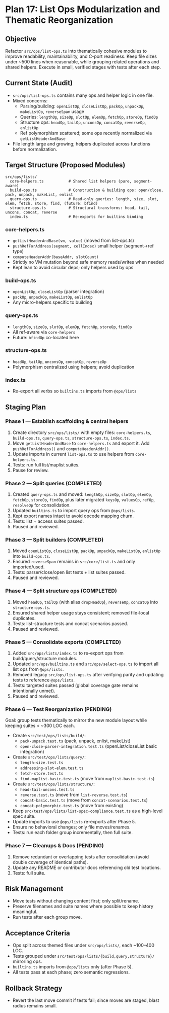 # Plan 17: List Ops Modularization and Thematic Reorganization

## Objective
Refactor `src/ops/list-ops.ts` into thematically cohesive modules to improve readability, maintainability, and C-port readiness. Keep file sizes under ~500 lines when reasonable, while grouping related operations and shared helpers. Execute in small, verified stages with tests after each step.

## Current State (Audit)
- `src/ops/list-ops.ts` contains many ops and helper logic in one file.
- Mixed concerns:
  - Parsing/building: `openListOp`, `closeListOp`, `packOp`, `unpackOp`, `makeListOp`, `reverseSpan` usage
  - Queries: `lengthOp`, `sizeOp`, `slotOp`, `elemOp`, `fetchOp`, `storeOp`, `findOp`
  - Structure ops: `headOp`, `tailOp`, `unconsOp`, `concatOp`, `reverseOp`, `enlistOp`
  - Ref polymorphism scattered; some ops recently normalized via `getListHeaderAndBase`
- File length large and growing; helpers duplicated across functions before normalization.

## Target Structure (Proposed Modules)

```
src/ops/lists/
  core-helpers.ts           # Shared list helpers (pure, segment-aware)
  build-ops.ts              # Construction & building ops: open/close, pack, unpack, makeList, enlist
  query-ops.ts              # Read-only queries: length, size, slot, elem, fetch, store, find, (future: bfind)
  structure-ops.ts          # Structural transforms: head, tail, uncons, concat, reverse
  index.ts                  # Re-exports for builtins binding
```

### core-helpers.ts
- `getListHeaderAndBase(vm, value)` (moved from list-ops.ts)
- `pushRefForAddress(segment, cellIndex)` small helper (segment→ref type)
- `computeHeaderAddr(baseAddr, slotCount)`
- Strictly no VM mutation beyond safe memory reads/writes when needed
- Kept lean to avoid circular deps; only helpers used by ops

### build-ops.ts
- `openListOp`, `closeListOp` (parser integration)
- `packOp`, `unpackOp`, `makeListOp`, `enlistOp`
- Any micro-helpers specific to building

### query-ops.ts
- `lengthOp`, `sizeOp`, `slotOp`, `elemOp`, `fetchOp`, `storeOp`, `findOp`
- All ref-aware via `core-helpers`
- Future: `bfindOp` co-located here

### structure-ops.ts
- `headOp`, `tailOp`, `unconsOp`, `concatOp`, `reverseOp`
- Polymorphism centralized using helpers; avoid duplication

### index.ts
- Re-export all verbs so `builtins.ts` imports from `@ops/lists`

## Staging Plan

### Phase 1 — Establish scaffolding & central helpers
1. Create directory `src/ops/lists/` with empty files: `core-helpers.ts`, `build-ops.ts`, `query-ops.ts`, `structure-ops.ts`, `index.ts`.
2. Move `getListHeaderAndBase` to `core-helpers.ts` and export it. Add `pushRefForAddress()` and `computeHeaderAddr()`.
3. Update imports in current `list-ops.ts` to use helpers from `core-helpers.ts`.
4. Tests: run full list/maplist suites.
5. Pause for review.

### Phase 2 — Split queries (COMPLETED)
1. Created `query-ops.ts` and moved: `lengthOp`, `sizeOp`, `slotOp`, `elemOp`, `fetchOp`, `storeOp`, `findOp`, plus later migrated `keysOp`, `valuesOp`, `refOp`, `resolveOp` for consolidation.
2. Updated `builtins.ts` to import query ops from `@ops/lists`.
3. Kept export names intact to avoid opcode mapping churn.
4. Tests: list + access suites passed.
5. Paused and reviewed.

### Phase 3 — Split builders (COMPLETED)
1. Moved `openListOp`, `closeListOp`, `packOp`, `unpackOp`, `makeListOp`, `enlistOp` into `build-ops.ts`.
2. Ensured `reverseSpan` remains in `src/core/list.ts` and only imported/used.
3. Tests: parser/close/open list tests + list suites passed.
4. Paused and reviewed.

### Phase 4 — Split structure ops (COMPLETED)
1. Moved `headOp`, `tailOp` (with alias `dropHeadOp`), `reverseOp`, `concatOp` into `structure-ops.ts`.
2. Ensured shared helper usage stays consistent; removed file-local duplicates.
3. Tests: list-structure tests and concat scenarios passed.
4. Paused and reviewed.

### Phase 5 — Consolidate exports (COMPLETED)
1. Added `src/ops/lists/index.ts` to re-export ops from build/query/structure modules.
2. Updated `src/ops/builtins.ts` and `src/ops/select-ops.ts` to import all list ops from `@ops/lists`.
3. Removed legacy `src/ops/list-ops.ts` after verifying parity and updating tests to reference `@ops/lists`.
4. Tests: targeted suites passed (global coverage gate remains intentionally unmet).
5. Paused and reviewed.

### Phase 6 — Test Reorganization (PENDING)
Goal: group tests thematically to mirror the new module layout while keeping suites < ~300 LOC each.

- Create `src/test/ops/lists/build/`:
  - `pack-unpack.test.ts` (pack, unpack, enlist, makeList)
  - `open-close-parser-integration.test.ts` (openList/closeList basic integration)
- Create `src/test/ops/lists/query/`:
  - `length-size.test.ts`
  - `addressing-slot-elem.test.ts`
  - `fetch-store.test.ts`
  - `find-maplist-basic.test.ts` (move from `maplist-basic.test.ts`)
- Create `src/test/ops/lists/structure/`:
  - `head-tail-uncons.test.ts`
  - `reverse.test.ts` (move from `list-reverse.test.ts`)
  - `concat-basic.test.ts` (move from `concat-scenarios.test.ts`)
  - `concat-polymorphic.test.ts` (move from existing)
- Keep `src/test/ops/lists/list-spec-compliance.test.ts` as a high-level spec suite.
- Update imports to use `@ops/lists` re-exports after Phase 5.
- Ensure no behavioral changes; only file moves/renames.
- Tests: run each folder group incrementally, then full suite.

### Phase 7 — Cleanups & Docs (PENDING)
1. Remove redundant or overlapping tests after consolidation (avoid double coverage of identical paths).
2. Update any README or contributor docs referencing old test locations.
3. Tests: full suite.

## Risk Management
- Move tests without changing content first; only split/rename.
- Preserve filenames and suite names where possible to keep history meaningful.
- Run tests after each group move.

## Acceptance Criteria
- Ops split across themed files under `src/ops/lists/`, each ~100–400 LOC.
- Tests grouped under `src/test/ops/lists/{build,query,structure}/` mirroring ops.
- `builtins.ts` imports from `@ops/lists` only (after Phase 5).
- All tests pass at each phase; zero semantic regressions.

## Rollback Strategy
- Revert the last move commit if tests fail; since moves are staged, blast radius remains small.
